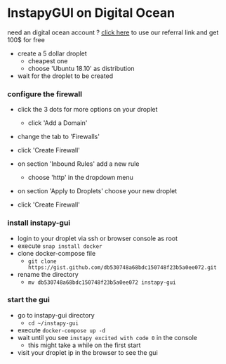 # InstapyGUI on Digital Ocean

need an digital ocean account ? [click here](https://m.do.co/c/be9ec19b28c1) to use our referral link and get 100$ for free

- create a 5 dollar droplet
    - cheapest one
    - choose 'Ubuntu 18.10' as distribution
- wait for the droplet to be created

### configure the firewall

- click the 3 dots for more options on your droplet
    - click 'Add a Domain'
- change the tab to 'Firewalls'
- click 'Create Firewall'

- on section 'Inbound Rules' add a new rule
    - choose 'http' in the dropdown menu

- on section 'Apply to Droplets' choose your new droplet
- click 'Create Firewall'

### install instapy-gui

- login to your droplet via ssh or browser console as root
- execute `snap install docker`
- clone docker-compose file
    - `git clone https://gist.github.com/db530748a68bdc150748f23b5a0ee072.git`
- rename the directory
    - `mv db530748a68bdc150748f23b5a0ee072 instapy-gui`

### start the gui

- go to instapy-gui directory
    - `cd ~/instapy-gui`
- execute `docker-compose up -d`
- wait until you see `instapy excited with code 0` in the console
    - this might take a while on the first start
- visit your droplet ip in the browser to see the gui

